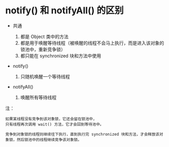 # notify() 和 notifyAll() 的区别

* 共通

  1. 都是 Object 类中的方法
  2. 都是用于唤醒等待线程（被唤醒的线程不会马上执行，而是进入该对象的锁池中，重新竞争锁）
  3. 都只能在 synchronized 块和方法中使用

* notify()

  1. 只随机唤醒一个等待线程

* notifyAll()

  1. 唤醒所有等待线程

注：

```注
如果某线程没有竞争到该对象锁，它还会留在锁池中，
只有线程再次调用 wait() 方法，它才会回到等待池中。

竞争到对象锁的线程则继续往下执行，直到执行完 synchronized 块和方法，才会释放该对象锁，然后锁池中的线程继续竞争该对象锁。
```
